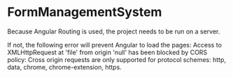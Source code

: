 # FormManagementSystem

Because Angular Routing is used, the project needs to be run on a server.

If not, the following error will prevent Angular to load the pages: 
Access to XMLHttpRequest at 'file' from origin 'null' has been blocked by CORS policy: Cross origin requests are only supported for protocol schemes: http, data, chrome, chrome-extension, https.
